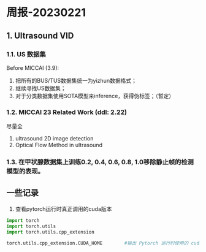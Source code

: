 # 周报-20230221

## 1. Ultrasound VID

### 1.1. US 数据集

Before MICCAI (3.9):
1. 把所有的BUS/TUS数据集统一为yizhun数据格式；
2. 继续寻找US数据集；
3. 对于分类数据集使用SOTA模型来inference，获得伪标签；（暂定） 

### 1.2. MICCAI 23 Related Work (ddl: 2.22)

尽量全
1. ultrasound 2D image detection
2. Optical Flow Method in ultrasound

### 1.3. 在甲状腺数据集上训练0.2, 0.4, 0.6, 0.8, 1.0移除静止帧的检测模型的表现。


## 一些记录

1. 查看pytorch运行时真正调用的cuda版本

```python
import torch
import torch.utils
import torch.utils.cpp_extension

torch.utils.cpp_extension.CUDA_HOME        #输出 Pytorch 运行时使用的 cuda 
```

